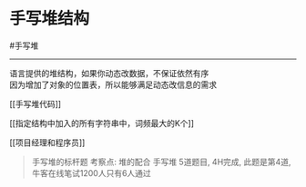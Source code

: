 # 手写堆结构

#手写堆


---

语言提供的堆结构，如果你动态改数据，不保证依然有序  
因为增加了对象的位置表，所以能够满足动态改信息的需求  


[[手写堆代码]]    

[[指定结构中加入的所有字符串中，词频最大的K个]]

[[项目经理和程序员]]
>手写堆的标杆题 考察点: 堆的配合 手写堆
5道题目, 4H完成, 此题是第4道, 牛客在线笔试1200人只有6人通过